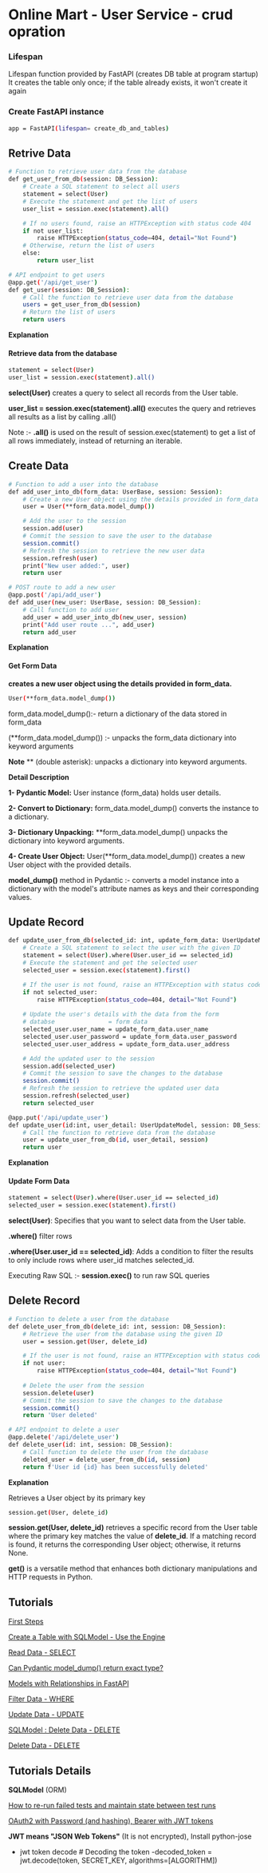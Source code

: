 # Online Mart - User Service - crud opration

### Lifespan     

Lifespan function provided by FastAPI (creates DB table at program startup)
It creates the table only once; if the table already exists, it won't create it again

### Create FastAPI instance

```bash
app = FastAPI(lifespan= create_db_and_tables)
``` 

## Retrive Data

```bash
# Function to retrieve user data from the database
def get_user_from_db(session: DB_Session):
    # Create a SQL statement to select all users
    statement = select(User)
    # Execute the statement and get the list of users
    user_list = session.exec(statement).all()

    # If no users found, raise an HTTPException with status code 404
    if not user_list:
        raise HTTPException(status_code=404, detail="Not Found")
    # Otherwise, return the list of users
    else:
        return user_list

# API endpoint to get users
@app.get('/api/get_user')
def get_user(session: DB_Session):
    # Call the function to retrieve user data from the database
    users = get_user_from_db(session)
    # Return the list of users
    return users
```

**Explanation**

#### Retrieve data from the database

```bash
statement = select(User)
user_list = session.exec(statement).all()
```

**select(User)** creates a query to select all records from the User table.

**user_list = session.exec(statement).all()** executes the query and retrieves all results as a list by calling .all()

Note :-  **.all()** is used on the result of session.exec(statement) to get a list of all rows immediately, instead of returning an iterable.

## Create Data 

```bash
# Function to add a user into the database
def add_user_into_db(form_data: UserBase, session: Session):
    # Create a new User object using the details provided in form_data
    user = User(**form_data.model_dump())

    # Add the user to the session
    session.add(user)
    # Commit the session to save the user to the database
    session.commit()
    # Refresh the session to retrieve the new user data
    session.refresh(user)
    print("New user added:", user)
    return user

# POST route to add a new user
@app.post('/api/add_user')
def add_user(new_user: UserBase, session: DB_Session):
    # Call function to add user
    add_user = add_user_into_db(new_user, session)
    print("Add user route ...", add_user)
    return add_user
```

**Explanation**

#### Get Form Data

**creates a new user object using the details provided in form_data.**

```bash
User(**form_data.model_dump())
``` 

form_data.model_dump():- return a dictionary of the data stored in form_data

(**form_data.model_dump()) :- unpacks the form_data dictionary into keyword arguments

**Note**  ** (double asterisk): unpacks a dictionary into keyword arguments.

**Detail Description**

**1- Pydantic Model:** User instance (form_data) holds user details.

**2- Convert to Dictionary:** form_data.model_dump() converts the instance to a dictionary.

**3- Dictionary Unpacking:** **form_data.model_dump() unpacks the dictionary into keyword arguments.

**4- Create User Object:** User(**form_data.model_dump()) creates a new User object with the provided details.

**model_dump()** method in Pydantic :- converts a model instance into a dictionary with the model's attribute names as keys and their corresponding values.

## Update Record 

```bash
def update_user_from_db(selected_id: int, update_form_data: UserUpdateModel, session: DB_Session):
    # Create a SQL statement to select the user with the given ID
    statement = select(User).where(User.user_id == selected_id)
    # Execute the statement and get the selected user
    selected_user = session.exec(statement).first()

    # If the user is not found, raise an HTTPException with status code 404
    if not selected_user:
        raise HTTPException(status_code=404, detail="Not Found")
    
    # Update the user's details with the data from the form
    # databse               = form data
    selected_user.user_name = update_form_data.user_name
    selected_user.user_password = update_form_data.user_password
    selected_user.user_address = update_form_data.user_address

    # Add the updated user to the session
    session.add(selected_user)
    # Commit the session to save the changes to the database
    session.commit()
    # Refresh the session to retrieve the updated user data
    session.refresh(selected_user)
    return selected_user

@app.put('/api/update_user')
def update_user(id:int, user_detail: UserUpdateModel, session: DB_Session):
    # Call the function to retrieve data from the database
    user = update_user_from_db(id, user_detail, session)
    return user
```

**Explanation**

#### Update Form Data

```bash
statement = select(User).where(User.user_id == selected_id)
selected_user = session.exec(statement).first()
``` 

**select(User)**: Specifies that you want to select data from the User table.

**.where()** filter rows 

**.where(User.user_id == selected_id)**: Adds a condition to filter the results to only include rows where user_id matches selected_id.

Executing Raw SQL :- **session.exec()** to run raw SQL queries

## Delete Record

```bash
# Function to delete a user from the database
def delete_user_from_db(delete_id: int, session: DB_Session):
    # Retrieve the user from the database using the given ID
    user = session.get(User, delete_id)

    # If the user is not found, raise an HTTPException with status code 404
    if not user:
        raise HTTPException(status_code=404, detail="Not Found")
    
    # Delete the user from the session
    session.delete(user)
    # Commit the session to save the changes to the database
    session.commit()
    return 'User deleted'

# API endpoint to delete a user
@app.delete('/api/delete_user')
def delete_user(id: int, session: DB_Session):
    # Call function to delete the user from the database
    deleted_user = delete_user_from_db(id, session)
    return f'User id {id} has been successfully deleted'
```

**Explanation**

Retrieves a User object by its primary key

```bash
session.get(User, delete_id)
``` 

**session.get(User, delete_id)** retrieves a specific record from the User table where the primary key matches the value of **delete_id**. If a matching record is found, it returns the corresponding User object; otherwise, it returns None.

**get()** is a versatile method that enhances both dictionary manipulations and HTTP requests in Python.



## Tutorials

[First Steps](https://fastapi.tiangolo.com/tutorial/first-steps/)

[Create a Table with SQLModel - Use the Engine](https://sqlmodel.tiangolo.com/tutorial/create-db-and-table/#last-review)

[Read Data - SELECT](https://sqlmodel.tiangolo.com/tutorial/select/#review-the-code)

[Can Pydantic model_dump() return exact type?](https://stackoverflow.com/questions/77476105/can-pydantic-model-dump-return-exact-type)

[Models with Relationships in FastAPI](https://sqlmodel.tiangolo.com/tutorial/fastapi/relationships/)

[Filter Data - WHERE](https://sqlmodel.tiangolo.com/tutorial/where/)

[Update Data - UPDATE](https://sqlmodel.tiangolo.com/tutorial/update/#read-from-the-database)


[SQLModel : Delete Data - DELETE](https://sqlmodel.tiangolo.com/tutorial/delete/#review-the-code)

[Delete Data - DELETE](https://sqlmodel.tiangolo.com/tutorial/delete/)

## Tutorials Details  

**SQLModel** (ORM)

[How to re-run failed tests and maintain state between test runs](https://docs.pytest.org/en/stable/how-to/cache.html)

[OAuth2 with Password (and hashing), Bearer with JWT tokens](https://fastapi.tiangolo.com/tutorial/security/oauth2-jwt/?h=jwt)


**JWT means "JSON Web Tokens"** (It is not encrypted), Install python-jose

- jwt token decode  # Decoding the token
-decoded_token = jwt.decode(token, SECRET_KEY, algorithms=[ALGORITHM])  


